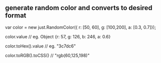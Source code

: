 generate random color and converts to desired format
----------------------------------------------------

 var color = new just.RandomColor({ r: [50, 60], g: [100,200], a: [0.3, 0.7]}); 

 color.value // eg. Object {r: 57, g: 126, b: 246, a: 0.6} 

 color.toHex().value // eg. "3c7dc6" 
 
 color.toRGB().toCSS() // "rgb(60,125,198)" 